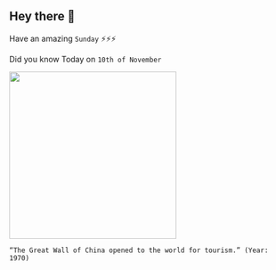 ## Hey there 👋
Have an amazing `Sunday` ⚡⚡⚡

Did you know Today on `10th of November`
 
 [<img src="https://www.bimbimbikes.com/destination-tips/wp-content/uploads/2020/04/Great-Wall-of-China.jpg" width="300" />](http://www.famousdaily.com/history/great-wall-of-china-opens-to-public.html) 
 ```
“The Great Wall of China opened to the world for tourism.” (Year: 1970)
```
